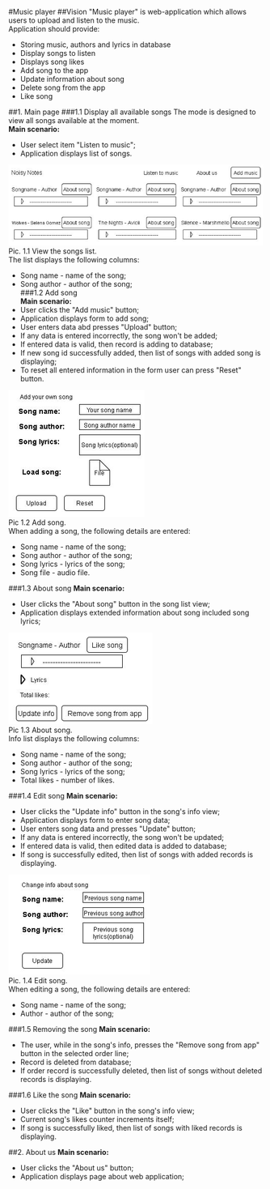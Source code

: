 #Music player
##Vision 
"Music player" is web-application which allows users to upload and listen to the music.</br>
Application should provide:
* Storing music, authors and lyrics in database
* Display songs to listen
* Displays song likes
* Add song to the app
* Update information about song
* Delete song from the app
* Like song

##1. Main page
###1.1 Display all available songs
The mode is designed to view all songs available at the moment.</br>
**Main scenario:**</br>
* User select item "Listen to music";
* Application displays list of songs. 

![Cant load file](img/index_page.JPG) <br>
Pic. 1.1 View the songs list.<br>
The list displays the following columns:<br>
* Song name - name of the song;
* Song author - author of the song;<br>
###1.2 Add song<br>
**Main scenario:**<br>
* User clicks the "Add music" button;
* Application displays form to add song;
* User enters data abd presses "Upload" button;
* If any data is entered incorrectly, the song won't be added;
* If entered data is valid, then record is adding to database;
* If new song id successfully added, then list of songs with added song is displaying;
* To reset all entered information in the form user can press "Reset" button.

![Can't load file](img/add_song.JPG)<br>
Pic 1.2 Add song. <br>
When adding a song, the following details are entered: <br>
* Song name - name of the song;
* Song author - author of the song;
* Song lyrics - lyrics of the song;
* Song file - audio file.

###1.3 About song
**Main scenario:**<br>
* User clicks the "About song" button in the song list view;
* Application displays extended information about song included song lyrics;

![Can't load file](img/about_song.JPG)<br>
Pic 1.3 About song. <br>
Info list displays the following columns:<br>
* Song name - name of the song;
* Song author - author of the song;
* Song lyrics - lyrics of the song;
* Total likes - number of likes. <br>

###1.4 Edit song
**Main scenario:**<br>
* User clicks the "Update info" button in the song's info view;
* Application displays form to enter song data;
* User enters song data and presses "Update" button;
* If any data is entered incorrectly, the song won't be updated;
* If entered data is valid, then edited data is added to database;
* If song is successfully edited, then list of songs with added records is displaying.

![Can't load file.](img/update_song.JPG)<br>
Pic. 1.4 Edit song.<br>
When editing a song, the following details are entered:
* Song name - name of the song;
* Author - author of the song;

###1.5 Removing the song
**Main scenario:**<br>
* The user, while in the song's info, presses the "Remove song from app" button in the selected order line;
* Record is deleted from database;
* If order record is successfully deleted, then list of songs without deleted records is displaying.

###1.6 Like the song
**Main scenario:**<br>
* User clicks the "Like" button in the song's info view;
* Current song's likes counter increments itself;
* If song is successfully liked, then list of songs with liked records is displaying.

##2. About us
**Main scenario:**<br>
* User clicks the "About us" button;
* Application displays page about web application;



